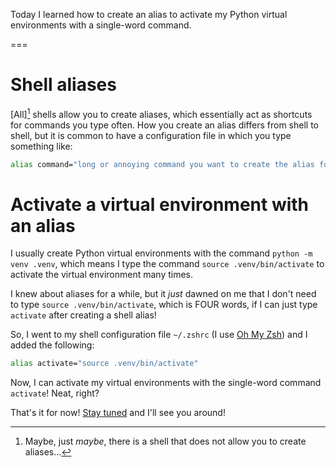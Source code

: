 Today I learned how to create an alias to activate my Python virtual environments with a single-word command.

===

# Shell aliases

[All][^1] shells allow you to create aliases, which essentially act as shortcuts for commands you type often.
How you create an alias differs from shell to shell, but it is common to have a configuration file in which you type something like:

```zsh
alias command="long or annoying command you want to create the alias for"
```


# Activate a virtual environment with an alias

I usually create Python virtual environments with the command `python -m venv .venv`, which means I type the command `source .venv/bin/activate` to activate the virtual environment many times.

I knew about aliases for a while, but it _just_ dawned on me that I don't need to type `source .venv/bin/activate`, which is FOUR words, if I can just type `activate` after creating a shell alias!

So, I went to my shell configuration file `~/.zshrc` (I use [Oh My Zsh](https://ohmyz.sh)) and I added the following:

```zsh
alias activate="source .venv/bin/activate"
```

Now, I can activate my virtual environments with the single-word command `activate`!
Neat, right?


[^1]: Maybe, just _maybe_, there is a shell that does not allow you to create aliases...

That's it for now! [Stay tuned][subscribe] and I'll see you around!

[subscribe]: /subscribe
